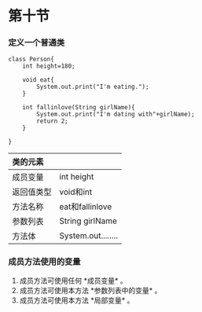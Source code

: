 # 第十节

### 定义一个普通类

```text
class Person{
    int height=180;
    
    void eat{
        System.out.print("I'm eating.");
    }
    
    int fallinlove(String girlName){
        System.out.print("I'm dating with"+girlName);
        return 2;
    }
            
}
```

| 类的元素 |  |
| :--- | :--- |
| 成员变量 | int height |
| 返回值类型 | void和int |
| 方法名称 | eat和fallinlove |
| 参数列表 | String girlName |
| 方法体 | System.out........ |

### 成员方法使用的变量

1. 成员方法可使用任何 \*成员变量\* 。
2. 成员方法可使用本方法 \*参数列表中的变量\* 。
3. 成员方法可使用本方法 \*局部变量\* 。



